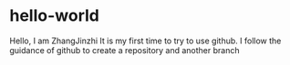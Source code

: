 # hello-world
Hello, I am ZhangJinzhi
It is my first time to try to use github.
I follow the guidance of github to create a repository and another branch
